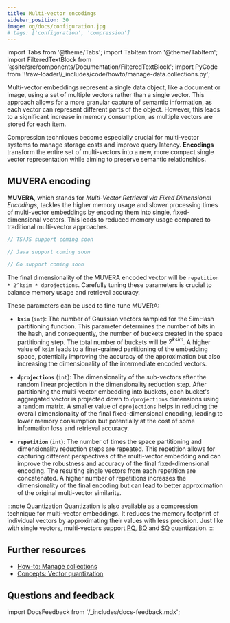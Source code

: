 ```yaml
---
title: Multi-vector encodings
sidebar_position: 30
image: og/docs/configuration.jpg
# tags: ['configuration', 'compression']
---
```


import Tabs from '@theme/Tabs';
import TabItem from '@theme/TabItem';
import FilteredTextBlock from '@site/src/components/Documentation/FilteredTextBlock';
import PyCode from '!!raw-loader!/\_includes/code/howto/manage-data.collections.py';

Multi-vector embeddings represent a single data object, like a document or image, using a set of multiple vectors rather than a single vector. This approach allows for a more granular capture of semantic information, as each vector can represent different parts of the object. However, this leads to a significant increase in memory consumption, as multiple vectors are stored for each item.

Compression techniques become especially crucial for multi-vector systems to manage storage costs and improve query latency. **Encodings** transform the entire set of multi-vectors into a new, more compact single vector representation while aiming to preserve semantic relationships.

## MUVERA encoding

**MUVERA**, which stands for _Multi-Vector Retrieval via Fixed Dimensional Encodings_, tackles the higher memory usage and slower processing times of multi-vector embeddings by encoding them into single, fixed-dimensional vectors. This leads to reduced memory usage compared to traditional multi-vector approaches.

<!-- TODO[g-despot]: Add link to blog post: Read more about it in this blog post. -->

<Tabs groupId="languages">
  <TabItem value="py" label="Python Client v4">
    <FilteredTextBlock
      text={PyCode}
      startMarker="# START MultiValueVectorMuvera"
      endMarker="# END MultiValueVectorMuvera"
      language="py"
    />
  </TabItem>
  <TabItem value="js" label="JS/TS Client v3">

```typescript
// TS/JS support coming soon
```

  </TabItem>
  <TabItem value="java" label="Java">

```java
// Java support coming soon
```

 </TabItem>
  <TabItem value="go" label="Go">

```go
// Go support coming soon
```

</TabItem>
</Tabs>

The final dimensionality of the MUVERA encoded vector will be
`repetition * 2^ksim * dprojections`. Carefully tuning these parameters
is crucial to balance memory usage and retrieval accuracy.

These parameters can be used to fine-tune MUVERA:

- **`ksim`** (`int`):
  The number of Gaussian vectors sampled for the SimHash partitioning function.
  This parameter determines the number of bits in the hash, and consequently,
  the number of buckets created in the space partitioning step. The total
  number of buckets will be $2^{ksim}$. A higher value of `ksim` leads to a
  finer-grained partitioning of the embedding space, potentially improving
  the accuracy of the approximation but also increasing the dimensionality
  of the intermediate encoded vectors.

- **`dprojections`** (`int`):
  The dimensionality of the sub-vectors after the random linear projection
  in the dimensionality reduction step. After partitioning the multi-vector
  embedding into buckets, each bucket's aggregated vector is projected down
  to `dprojections` dimensions using a random matrix. A smaller value of
  `dprojections` helps in reducing the overall dimensionality of the final
  fixed-dimensional encoding, leading to lower memory consumption but potentially
  at the cost of some information loss and retrieval accuracy.

- **`repetition`** (`int`):
  The number of times the space partitioning and dimensionality reduction
  steps are repeated. This repetition allows for capturing different perspectives
  of the multi-vector embedding and can improve the robustness and accuracy
  of the final fixed-dimensional encoding. The resulting single vectors from
  each repetition are concatenated. A higher number of repetitions increases
  the dimensionality of the final encoding but can lead to better approximation
  of the original multi-vector similarity.

:::note Quantization
Quantization is also available as a compression technique for multi-vector embeddings. It reduces the memory footprint of individual vectors by approximating their values with less precision. Just like with single vectors, multi-vectors support [PQ](./pq-compression.md), [BQ](./bq-compression.md) and [SQ](./sq-compression.md) quantization.
:::

## Further resources

- [How-to: Manage collections](../../manage-data/collections.mdx#define-multi-vector-embeddings-eg-colbert-colpali)
- [Concepts: Vector quantization](/developers/weaviate/concepts/vector-quantization.md)

## Questions and feedback

import DocsFeedback from '/\_includes/docs-feedback.mdx';

<DocsFeedback/>
